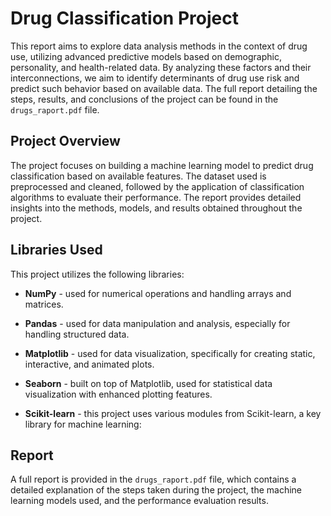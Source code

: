 # Drug Classification Project

This report aims to explore data analysis methods in the context of drug use, utilizing advanced predictive models based on demographic, personality, and health-related data. By analyzing these factors and their interconnections, we aim to identify determinants of drug use risk and predict such behavior based on available data. The full report detailing the steps, results, and conclusions of the project can be found in the `drugs_raport.pdf` file.

## Project Overview

The project focuses on building a machine learning model to predict drug classification based on available features. The dataset used is preprocessed and cleaned, followed by the application of classification algorithms to evaluate their performance. The report provides detailed insights into the methods, models, and results obtained throughout the project.

## Libraries Used

This project utilizes the following libraries:

- **NumPy** - used for numerical operations and handling arrays and matrices.

- **Pandas** - used for data manipulation and analysis, especially for handling structured data.

- **Matplotlib** - used for data visualization, specifically for creating static, interactive, and animated plots.

- **Seaborn** - built on top of Matplotlib, used for statistical data visualization with enhanced plotting features.

- **Scikit-learn** - this project uses various modules from Scikit-learn, a key library for machine learning:

## Report

A full report is provided in the `drugs_raport.pdf` file, which contains a detailed explanation of the steps taken during the project, the machine learning models used, and the performance evaluation results.

